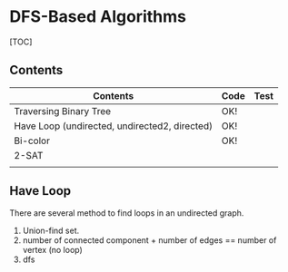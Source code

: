 # DFS-Based Algorithms



[TOC]

## Contents

| Contents                                      | Code | Test |
| --------------------------------------------- | ---- | ---- |
| Traversing Binary Tree                        | OK!  |      |
| Have Loop (undirected, undirected2, directed) | OK!  |      |
| Bi-color                                      | OK!  |      |
| 2-SAT                                         |      |      |
|                                               |      |      |



## Have Loop

There are several method to find loops in an undirected graph.

1. Union-find set. 
2. number of connected component + number of edges == number of vertex (no loop)
3. dfs



